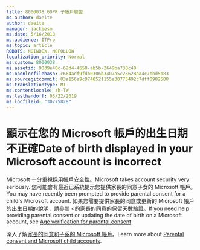 ```yaml
---
title: 8000038 GDPR 子帳戶驗證
ms.author: daeite
author: daeite
manager: jackiesm
ms.date: 5/16/2018
ms.audience: ITPro
ms.topic: article
ROBOTS: NOINDEX, NOFOLLOW
localization_priority: Normal
ms.custom: 8000038
ms.assetid: 9039e40c-62d4-4658-ab5b-2649ba738c40
ms.openlocfilehash: c664adf9fdb0306b3407a5c23628aa4c7bbd5b83
ms.sourcegitcommit: 03a156a9c9740521155a30775492c7dff0982588
ms.translationtype: MT
ms.contentlocale: zh-TW
ms.lasthandoff: 03/22/2019
ms.locfileid: "30775828"
---
```

# <a name="date-of-birth-displayed-in-your-microsoft-account-is-incorrect"></a><span data-ttu-id="c7729-102">顯示在您的 Microsoft 帳戶的出生日期不正確</span><span class="sxs-lookup"><span data-stu-id="c7729-102">Date of birth displayed in your Microsoft account is incorrect</span></span>

<span data-ttu-id="c7729-103">Microsoft 十分重視採用帳戶安全性。</span><span class="sxs-lookup"><span data-stu-id="c7729-103">Microsoft takes account security very seriously.</span></span> <span data-ttu-id="c7729-104">您可能會有最近已系統提示您提供家長的同意子女的 Microsoft 帳戶。</span><span class="sxs-lookup"><span data-stu-id="c7729-104">You may have recently been prompted to provide parental consent for a child's Microsoft account.</span></span> <span data-ttu-id="c7729-105">如果您需要提供家長的同意或更新的 Microsoft 帳戶的出生日期的說明，請參閱 <<c0>的家長的同意的保留天數驗證。</span><span class="sxs-lookup"><span data-stu-id="c7729-105">If you need help providing parental consent or updating the date of birth on a Microsoft account, see [Age verification for parental consent](https://go.microsoft.com/fwlink/p/?linkid=874364).</span></span>
  
<span data-ttu-id="c7729-106">深入了解[家長的同意和子系的 Microsoft 帳戶](https://go.microsoft.com/fwlink/p/?linkid=874365)。</span><span class="sxs-lookup"><span data-stu-id="c7729-106">Learn more about [Parental consent and Microsoft child accounts](https://go.microsoft.com/fwlink/p/?linkid=874365).</span></span>
  

